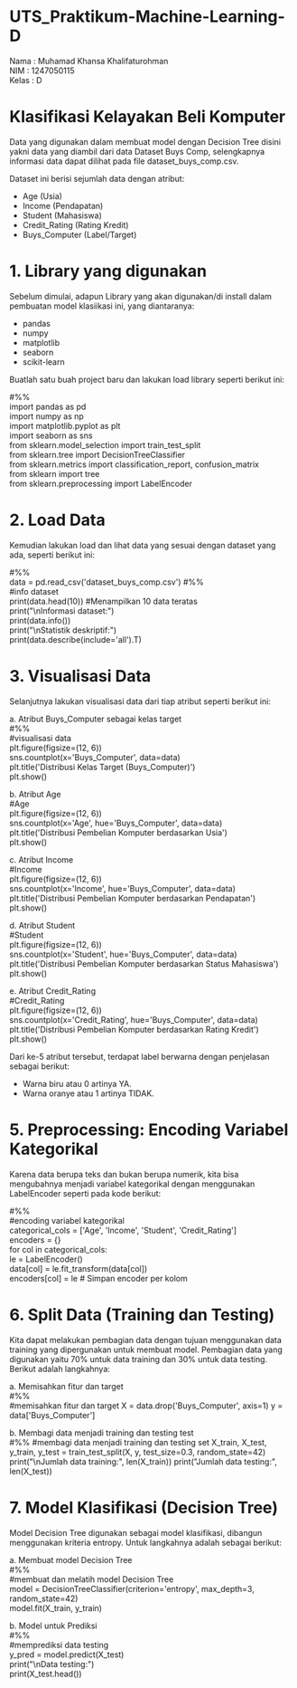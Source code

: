 # UTS_Praktikum-Machine-Learning-D
Nama  : Muhamad Khansa Khalifaturohman  
NIM   : 1247050115  
Kelas : D  

# Klasifikasi Kelayakan Beli Komputer  
Data yang digunakan dalam membuat model dengan Decision Tree disini yakni data yang diambil dari data Dataset Buys Comp, selengkapnya informasi data dapat dilihat pada file dataset_buys_comp.csv.  

Dataset ini berisi sejumlah data dengan atribut:
 - Age (Usia)
 - Income (Pendapatan)
 - Student (Mahasiswa)
 - Credit_Rating (Rating Kredit)
 - Buys_Computer (Label/Target)  

# 1. Library yang digunakan  
Sebelum dimulai, adapun Library yang akan digunakan/di install dalam pembuatan model klasiikasi ini, yang diantaranya:  
- pandas
- numpy
- matplotlib
- seaborn
- scikit-learn

Buatlah satu buah project baru dan lakukan load library seperti berikut ini:  

#%%  
import pandas as pd  
import numpy as np  
import matplotlib.pyplot as plt  
import seaborn as sns  
from sklearn.model_selection import train_test_split  
from sklearn.tree import DecisionTreeClassifier  
from sklearn.metrics import classification_report, confusion_matrix  
from sklearn import tree  
from sklearn.preprocessing import LabelEncoder

# 2. Load Data  
Kemudian lakukan load dan lihat data yang sesuai dengan dataset yang ada, seperti berikut ini:  

#%%  
data = pd.read_csv('dataset_buys_comp.csv')
#%%  
#info dataset  
print(data.head(10))  #Menampilkan 10 data teratas  
print("\nInformasi dataset:")  
print(data.info())  
print("\nStatistik deskriptif:")  
print(data.describe(include='all').T)  

# 3. Visualisasi Data  
Selanjutnya lakukan visualisasi data dari tiap atribut seperti berikut ini:  

a. Atribut Buys_Computer sebagai kelas target  
#%%  
#visualisasi data  
plt.figure(figsize=(12, 6))  
sns.countplot(x='Buys_Computer', data=data)  
plt.title('Distribusi Kelas Target (Buys_Computer)')  
plt.show() 

b. Atribut Age  
#Age  
plt.figure(figsize=(12, 6))  
sns.countplot(x='Age', hue='Buys_Computer', data=data)  
plt.title('Distribusi Pembelian Komputer berdasarkan Usia')  
plt.show()  

c. Atribut Income  
#Income  
plt.figure(figsize=(12, 6))  
sns.countplot(x='Income', hue='Buys_Computer', data=data)  
plt.title('Distribusi Pembelian Komputer berdasarkan Pendapatan')  
plt.show()  

d. Atribut Student  
#Student  
plt.figure(figsize=(12, 6))  
sns.countplot(x='Student', hue='Buys_Computer', data=data)  
plt.title('Distribusi Pembelian Komputer berdasarkan Status Mahasiswa')  
plt.show()  

e. Atribut Credit_Rating  
#Credit_Rating  
plt.figure(figsize=(12, 6))  
sns.countplot(x='Credit_Rating', hue='Buys_Computer', data=data)  
plt.title('Distribusi Pembelian Komputer berdasarkan Rating Kredit')  
plt.show()  

Dari ke-5 atribut tersebut, terdapat label berwarna dengan penjelasan sebagai berikut:  
- Warna biru atau 0 artinya YA.  
- Warna oranye atau 1 artinya TIDAK.  

# 5. Preprocessing: Encoding Variabel Kategorikal
Karena data berupa teks dan bukan berupa numerik, kita bisa mengubahnya menjadi variabel kategorikal dengan menggunakan LabelEncoder seperti pada kode berikut:  

#%%  
#encoding variabel kategorikal  
categorical_cols = ['Age', 'Income', 'Student', 'Credit_Rating']  
encoders = {}  
for col in categorical_cols:  
    le = LabelEncoder()  
    data[col] = le.fit_transform(data[col])  
    encoders[col] = le  # Simpan encoder per kolom  

# 6. Split Data (Training dan Testing)  
Kita dapat melakukan pembagian data dengan tujuan menggunakan data training yang dipergunakan untuk membuat model. Pembagian data yang digunakan yaitu 70% untuk data training dan 30% untuk data testing. Berikut adalah langkahnya:  

a. Memisahkan fitur dan target  
#%%  
#memisahkan fitur dan target
X = data.drop('Buys_Computer', axis=1)
y = data['Buys_Computer']

b. Membagi data menjadi training dan testing test  
#%%
#membagi data menjadi training dan testing set
X_train, X_test, y_train, y_test = train_test_split(X, y, test_size=0.3, random_state=42)
print("\nJumlah data training:", len(X_train))
print("Jumlah data testing:", len(X_test))

# 7. Model Klasifikasi (Decision Tree)  
Model Decision Tree digunakan sebagai model klasifikasi, dibangun menggunakan kriteria entropy. Untuk langkahnya adalah sebagai berikut:  

a. Membuat model Decision Tree  
#%%  
#membuat dan melatih model Decision Tree  
model = DecisionTreeClassifier(criterion='entropy', max_depth=3, random_state=42)  
model.fit(X_train, y_train)  

b. Model untuk Prediksi  
#%%  
#memprediksi data testing  
y_pred = model.predict(X_test)  
print("\nData testing:")  
print(X_test.head())  

